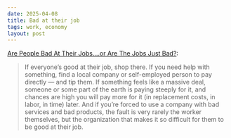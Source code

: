 ```yaml
---
date: 2025-04-08
title: Bad at their job
tags: work, economy
layout: post
---
```


[Are People Bad At Their Jobs....or Are The Jobs Just Bad?](https://annehelen.substack.com/p/are-people-bad-at-their-jobsor-are):

> If everyone’s good at their job, shop there. If you need help with something, find a local company or self-employed person to pay directly — and tip them. If something feels like a massive deal, someone or some part of the earth is paying steeply for it, and chances are high you will pay more for it (in replacement costs, in labor, in time) later. And if you’re forced to use a company with bad services and bad products, the fault is very rarely the worker themselves, but the organization that makes it so difficult for them to be good at their job.